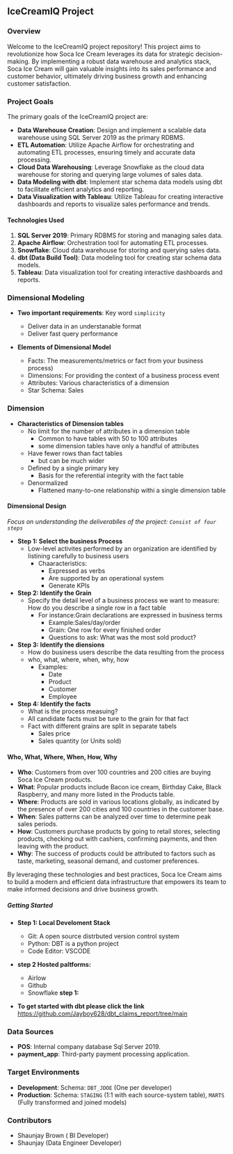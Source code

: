 
## IceCreamIQ Project

### Overview

Welcome to the IceCreamIQ project repository! This project aims to revolutionize how Soca Ice Cream leverages its data for strategic decision-making. By implementing a robust data warehouse and analytics stack, Soca Ice Cream will gain valuable insights into its sales performance and customer behavior, ultimately driving business growth and enhancing customer satisfaction.

### Project Goals

The primary goals of the IceCreamIQ project are:

- **Data Warehouse Creation**: Design and implement a scalable data warehouse using SQL Server 2019 as the primary RDBMS.
- **ETL Automation**: Utilize Apache Airflow for orchestrating and automating ETL processes, ensuring timely and accurate data processing.
- **Cloud Data Warehousing**: Leverage Snowflake as the cloud data warehouse for storing and querying large volumes of sales data.
- **Data Modeling with dbt**: Implement star schema data models using dbt to facilitate efficient analytics and reporting.
- **Data Visualization with Tableau**: Utilize Tableau for creating interactive dashboards and reports to visualize sales performance and trends.

#### Technologies Used

1. **SQL Server 2019**: Primary RDBMS for storing and managing sales data.
2. **Apache Airflow**: Orchestration tool for automating ETL processes.
3. **Snowflake**: Cloud data warehouse for storing and querying sales data.
4. **dbt (Data Build Tool)**: Data modeling tool for creating star schema data models.
5. **Tableau**: Data visualization tool for creating interactive dashboards and reports.

### Dimensional Modeling

- **Two important requirements**: Key word `simplicity`
	- Deliver data in an understanable format
	- Deliver fast query performance
	
- **Elements of Dimensional Model**
	- Facts: The measurements/metrics or fact from your business process)
	- Dimensions: For providing the context of a business process event
	- Attributes: Various characteristics of a dimension
	- Star Schema: Sales

### Dimension

- **Characteristics of Dimension tables**
	- No limit for the number of attributes in a dimension table
		- Common to have tables with 50 to 100 attributes
		- some dimension tables have only a handful of attributes
	- Have fewer rows than fact tables
		- but can be much wider
	- Defined by a single primary key
		- Basis for the referential integrity with the fact table
	- Denormalized
		- Flattened many-to-one relationship withi a single dimension table
#### Dimensional Design
*Focus on understanding the deliverablles of the project: `Consist of four steps`*

- **Step 1: Select the business Process**
	- Low-level activites performed by an organization are identified by listining carefully to business users
		- Chaaracteristics:
			- Expressed as verbs
			- Are supported by an operational system
			- Generate KPIs
- **Step 2: Identify the Grain** 
	- Specify the detail level of a business process we want to measure: How do you describe a single row in a fact table
		- For instance:Grain declarations are expressed in business terms
			- Example:Sales/day/order
			- Grain: One row for every finished order
			- Questions to ask: What was the most sold product? 
- **Step 3: Identify the diensions**
	- How do business users describe the data resulting from the process
	- who, what, where, when, why, how
		- Examples:
			- Date
			- Product
			- Customer
			- Employee
- **Step 4: Identify the facts**
	- What is the process measuing?
	- All candidate facts must be ture to the grain for that fact
	- Fact with different grains are split in separate tabels
		- Sales price
		- Sales quantity (or Units sold)
#### Who, What, Where, When, How, Why

- **Who**: Customers from over 100 countries and 200 cities are buying Soca Ice Cream products.
- **What**: Popular products include Bacon ice cream, Birthday Cake, Black Raspberry, and many more listed in the Products table.
- **Where**: Products are sold in various locations globally, as indicated by the presence of over 200 cities and 100 countries in the customer base.
- **When**: Sales patterns can be analyzed over time to determine peak sales periods.
- **How**: Customers purchase products by going to retail stores, selecting products, checking out with cashiers, confirming payments, and then leaving with the product.
- **Why**: The success of products could be attributed to factors such as taste, marketing, seasonal demand, and customer preferences.

By leveraging these technologies and best practices, Soca Ice Cream aims to build a modern and efficient data infrastructure that empowers its team to make informed decisions and drive business growth.
##### Getting Started
- **Step 1: Local Develoment Stack**
	- Git: A open source distrbuted version control system
	- Python: DBT is a python project
	- Code Editor: VSCODE

- **step 2 Hosted paltforms:**
	- Airlow
	- Github
	- Snowflake
**step 1:**

- **To get started with dbt please click the link** https://github.com/Jayboy628/dbt_claims_report/tree/main


### Data Sources

- **POS**: Internal company database Sql Server 2019.
- **payment_app**: Third-party payment processing application.

### Target Environments

- **Development**: Schema: `DBT_JDOE` (One per developer)
- **Production**: Schema: `STAGING` (1:1 with each source-system table), `MARTS` (Fully transformed and joined models)


### Contributors

- Shaunjay Brown ( BI Developer)
- Shaunjay (Data Engineer Developer)